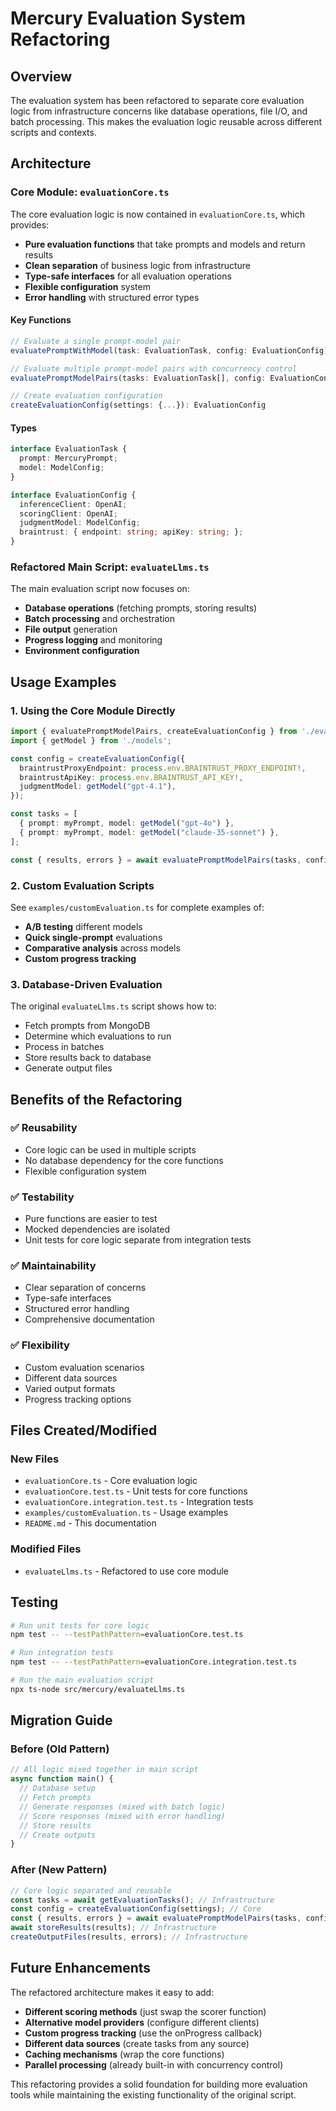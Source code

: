 # Mercury Evaluation System Refactoring

## Overview

The evaluation system has been refactored to separate core evaluation logic from infrastructure concerns like database operations, file I/O, and batch processing. This makes the evaluation logic reusable across different scripts and contexts.

## Architecture

### Core Module: `evaluationCore.ts`

The core evaluation logic is now contained in `evaluationCore.ts`, which provides:

- **Pure evaluation functions** that take prompts and models and return results
- **Clean separation** of business logic from infrastructure
- **Type-safe interfaces** for all evaluation operations
- **Flexible configuration** system
- **Error handling** with structured error types

#### Key Functions

```typescript
// Evaluate a single prompt-model pair
evaluatePromptWithModel(task: EvaluationTask, config: EvaluationConfig): Promise<EvaluationOutcome>

// Evaluate multiple prompt-model pairs with concurrency control
evaluatePromptModelPairs(tasks: EvaluationTask[], config: EvaluationConfig, options?: {...}): Promise<{results, errors}>

// Create evaluation configuration
createEvaluationConfig(settings: {...}): EvaluationConfig
```

#### Types

```typescript
interface EvaluationTask {
  prompt: MercuryPrompt;
  model: ModelConfig;
}

interface EvaluationConfig {
  inferenceClient: OpenAI;
  scoringClient: OpenAI;
  judgmentModel: ModelConfig;
  braintrust: { endpoint: string; apiKey: string; };
}
```

### Refactored Main Script: `evaluateLlms.ts`

The main evaluation script now focuses on:

- **Database operations** (fetching prompts, storing results)
- **Batch processing** and orchestration
- **File output** generation
- **Progress logging** and monitoring
- **Environment configuration**

## Usage Examples

### 1. Using the Core Module Directly

```typescript
import { evaluatePromptModelPairs, createEvaluationConfig } from './evaluationCore';
import { getModel } from './models';

const config = createEvaluationConfig({
  braintrustProxyEndpoint: process.env.BRAINTRUST_PROXY_ENDPOINT!,
  braintrustApiKey: process.env.BRAINTRUST_API_KEY!,
  judgmentModel: getModel("gpt-4.1"),
});

const tasks = [
  { prompt: myPrompt, model: getModel("gpt-4o") },
  { prompt: myPrompt, model: getModel("claude-35-sonnet") },
];

const { results, errors } = await evaluatePromptModelPairs(tasks, config);
```

### 2. Custom Evaluation Scripts

See `examples/customEvaluation.ts` for complete examples of:

- **A/B testing** different models
- **Quick single-prompt** evaluations
- **Comparative analysis** across models
- **Custom progress tracking**

### 3. Database-Driven Evaluation

The original `evaluateLlms.ts` script shows how to:

- Fetch prompts from MongoDB
- Determine which evaluations to run
- Process in batches
- Store results back to database
- Generate output files

## Benefits of the Refactoring

### ✅ Reusability

- Core logic can be used in multiple scripts
- No database dependency for the core functions
- Flexible configuration system

### ✅ Testability

- Pure functions are easier to test
- Mocked dependencies are isolated
- Unit tests for core logic separate from integration tests

### ✅ Maintainability

- Clear separation of concerns
- Type-safe interfaces
- Structured error handling
- Comprehensive documentation

### ✅ Flexibility

- Custom evaluation scenarios
- Different data sources
- Varied output formats
- Progress tracking options

## Files Created/Modified

### New Files

- `evaluationCore.ts` - Core evaluation logic
- `evaluationCore.test.ts` - Unit tests for core functions
- `evaluationCore.integration.test.ts` - Integration tests
- `examples/customEvaluation.ts` - Usage examples
- `README.md` - This documentation

### Modified Files

- `evaluateLlms.ts` - Refactored to use core module

## Testing

```bash
# Run unit tests for core logic
npm test -- --testPathPattern=evaluationCore.test.ts

# Run integration tests
npm test -- --testPathPattern=evaluationCore.integration.test.ts

# Run the main evaluation script
npx ts-node src/mercury/evaluateLlms.ts
```

## Migration Guide

### Before (Old Pattern)

```typescript
// All logic mixed together in main script
async function main() {
  // Database setup
  // Fetch prompts
  // Generate responses (mixed with batch logic)
  // Score responses (mixed with error handling)
  // Store results
  // Create outputs
}
```

### After (New Pattern)

```typescript
// Core logic separated and reusable
const tasks = await getEvaluationTasks(); // Infrastructure
const config = createEvaluationConfig(settings); // Core
const { results, errors } = await evaluatePromptModelPairs(tasks, config); // Core
await storeResults(results); // Infrastructure
createOutputFiles(results, errors); // Infrastructure
```

## Future Enhancements

The refactored architecture makes it easy to add:

- **Different scoring methods** (just swap the scorer function)
- **Alternative model providers** (configure different clients)
- **Custom progress tracking** (use the onProgress callback)
- **Different data sources** (create tasks from any source)
- **Caching mechanisms** (wrap the core functions)
- **Parallel processing** (already built-in with concurrency control)

This refactoring provides a solid foundation for building more evaluation tools while maintaining the existing functionality of the original script.
